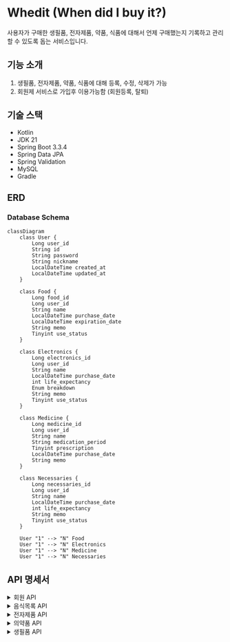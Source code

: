 # Whedit (When did I buy it?)

사용자가 구매한 생필품, 전자제품, 약품, 식품에 대해서 언제 구매했는지 기록하고 관리할 수 있도록 돕는 서비스입니다.


## 기능 소개
 
1. 생필품, 전자제품, 약품, 식품에 대해 등록, 수정, 삭제가 가능
2. 회원제 서비스로 가입후 이용가능함 (회원등록, 탈퇴)

##  기술 스택
- Kotlin
- JDK 21
- Spring Boot 3.3.4
- Spring Data JPA
- Spring Validation
- MySQL
- Gradle

##  ERD

### Database Schema


```mermaid
classDiagram
    class User {
        Long user_id
        String id
        String password
        String nickname
        LocalDateTime created_at
        LocalDateTime updated_at
    }

    class Food {
        Long food_id
        Long user_id
        String name
        LocalDateTime purchase_date
        LocalDateTime expiration_date
        String memo
        Tinyint use_status
    }

    class Electronics {
        Long electronics_id
        Long user_id
        String name
        LocalDateTime purchase_date
        int life_expectancy
        Enum breakdown
        String memo
        Tinyint use_status
    }

    class Medicine {
        Long medicine_id
        Long user_id
        String name
        String medication_period
        Tinyint prescription
        LocalDateTime purchase_date
        String memo
    }

    class Necessaries {
        Long necessaries_id
        Long user_id
        String name
        LocalDateTime purchase_date
        int life_expectancy
        String memo
        Tinyint use_status
    }

    User "1" --> "N" Food
    User "1" --> "N" Electronics
    User "1" --> "N" Medicine
    User "1" --> "N" Necessaries

```

## API 명세서

<details>

<summary>회원 API</summary>

  

#### 1. 회원 가입
- **URL**: `/api/v1/members/signup`
- **Method**: `POST`
- **Request Body**:

```json
{
"id": "string",
"password": "string",
"nickname": "string"
}
```

#### 2. 로그인
- **URL**: `/api/v1/members/login`
- **Method**: `POST`
- **Request Body**:

```json
{
"id": "string",
"password": "string"
}
```


#### 3. 로그아웃
- **URL**: `/api/v1/members/logout`
- **Method**: `POST`
</details>



<details>
<summary>음식목록 API</summary>

#### 1. 음식 정보 추가
- **URL**: `/api/v1/foods`
- **Method**: `POST`
- **Request Body**:
```json
{
"name": "string",
"purchaseDate": "LocalDateTime",
"expirationDate": "LocalDateTime",
"memo": "string",
"useStatus": "tinyint",
}
```

  

#### 2. 음식 정보 수정

- **URL**: `/api/v1/foods/{foodId}`
- **Method**: `PUT`
- **Request Body**:

```json
{
"name": "string",
"purchaseDate": "LocalDateTime",
"expirationDate": "LocalDateTime",
"memo": "string",
"useStatus": "tinyint",
}
```

  

#### 3. 음식 정보 삭제

- **URL**: `/api/v1/foods/{foodId}`
- **Method**: `DELETE`

  
#### 4. 나의 음식 정보 조회

- **URL**: `/api/v1/foods/{userId}`
- **Method**: `GET`
- **Request Body**:

```json
{
"foodId": "Long",
"name": "string",
"purchaseDate": "LocalDateTime",
"expirationDate": "LocalDateTime",
"memo": "string",
"useStatus": "tinyint",
}
```
</details>

<details>
<summary>전자제품 API</summary>

#### 1. 전자제품 정보 추가

- **URL**: `/api/v1/electronics`

- **Method**: `POST`

- **Request Body**:

```json

{
"name": "string",
"purchaseDate": "LocalDateTime",
"lifeExpectancy": "int",
"breakdown": "string",
"memo": "string",
"useStatus": "tinyint",
}
```

#### 2. 전자제품 정보 수정
- **URL**: `/api/v1/electronics/{electronicsId}`
- **Method**: `PUT`
- **Request Body**:
```json
{
"name": "string",
"purchaseDate": "LocalDateTime",
"lifeExpectancy": "int",
"breakdown": "string",
"memo": "string",
"useStatus": "tinyint",
}
```

#### 3. 전자제품 정보 삭제
- **URL**: `/api/v1/electronics/{electronicsId}`
- **Method**: `DELETE`
  
#### 4. 나의 전자제품 정보 조회
- **URL**: `/api/v1/electronics/{userId}`
- **Method**: `GET`
- **Request Body**:

```json
{
"electronicsId": "Long",
"name": "string",
"purchaseDate": "LocalDateTime",
"lifeExpectancy": "int",
"breakdown": "string",
"memo": "string",
"useStatus": "tinyint",
}
```
</details>

<details>

<summary>의약품 API</summary>

#### 1. 의약품 정보 추가

- **URL**: `/api/v1/medicine`
- **Method**: `POST`
- **Request Body**:
```json
{
"name": "string",
"medicationPeriod": "string",
"prescription": "tinyint",
"purchaseDate": "LocalDateTime",
"memo": "string"
}
```

  

#### 2. 의약품 정보 수정

- **URL**: `/api/v1/medicine/{medicineId}`

- **Method**: `PUT`

- **Request Body**:

```json
{
"name": "string",
"purchaseDate": "LocalDateTime",
"lifeExpectancy": "int",
"breakdown": "string",
"memo": "string",
"useStatus": "tinyint",
}
```

  

#### 3. 의약품 정보 삭제

- **URL**: `/api/v1/medicine/{medicineId}`

- **Method**: `DELETE`

#### 4. 나의 의약품 정보 조회

- **URL**: `/api/v1/medicine/{userId}`
- **Method**: `GET`
- **Request Body**:
```json
{
"medicineId": "Long",
"name": "string",
"medicationPeriod": "string",
"prescription": "tinyint",
"purchaseDate": "LocalDateTime",
"memo": "string"
}
```
</details>

<details>

<summary>생필품 API</summary>

#### 1. 생필품 정보 추가

- **URL**: `/api/v1/necessaries`
- **Method**: `POST`
- **Request Body**:

```json
{
"name": "string",
"purchaseDate": "LocalDateTime",
"lifeExpectancy": "int",
"memo": "string",
"useStatus": "tinyint"
}
```

  

#### 2. 생필품 정보 수정
- **URL**: `/api/v1/necessaries/{necessariesId}`
- **Method**: `PUT`
- **Request Body**:

```json
{
"name": "string",
"purchaseDate": "LocalDateTime",
"lifeExpectancy": "int",
"memo": "string",
"useStatus": "tinyint"
}
```

#### 3. 생필품 정보 삭제
- **URL**: `/api/v1/necessaries/{necessariesId}`
- **Method**: `DELETE`

#### 4. 나의 생필품 정보 조회
- **URL**: `/api/v1/necessaries/{userId}`
- **Method**: `GET`
- **Request Body**:

```json
{
"necessariesId": "Long",
"name": "string",
"purchaseDate": "LocalDateTime",
"lifeExpectancy": "int",
"memo": "string",
"useStatus": "tinyint"
}
```
</details>
